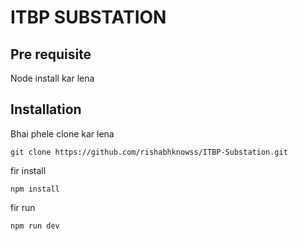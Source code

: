 # ITBP SUBSTATION

## Pre requisite 

Node install kar lena 

## Installation
Bhai phele clone kar lena

```
git clone https://github.com/rishabhknowss/ITBP-Substation.git
```

fir install 

```
npm install
```

fir run

```
npm run dev
```
